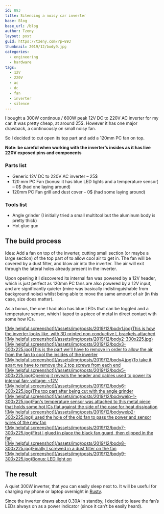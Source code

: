 ```yaml
---
id: 893
title: Silencing a noisy car inverter
base: Blog
base_url: /blog
author: Tzeny
layout: post
guid: https://tzeny.com/?p=893
thumbnail: 2019/12/body9.jpg
categories:
  - engineering
  - hardware
tags:
  - 12V
  - 220V
  - ac
  - dc
  - fan
  - inverter
  - silence
---
```

<figure class="wp-block-embed-youtube wp-block-embed is-type-video is-provider-youtube wp-embed-aspect-16-9 wp-has-aspect-ratio">

<div class="wp-block-embed__wrapper">
</div></figure> 

I bought a 300W continous / 600W peak 12V DC to 220V AC inverter for my car. It was pretty cheap, at around 25$. However it has one major drawback, a continuously on small noisy fan. 

So I decided to cut open its top part and add a 120mm PC fan on top. 

**Note: be careful when working with the inverter’s insides as it has live 220V exposed pins and components**

### Parts list

  * Generic 12V DC to 220V AC inverter – 25$
  * 120 mm PC Fan (bonus: it has blue LED lights and a temperature sensor) – 0$ (had one laying around)
  * 120mm PC Fan grill and dust cover – 0$ (had some laying around)

### Tools list

  * Angle grinder (I initially tried a small multitool but the aluminum body is pretty thick)
  * Hot glue gun 

## The build process

Idea: Add a fan on top of the inverter, cutting small section (or maybe a large section) of the top part of to allow cool air to get in. The fan will be covered by a dust filter, and blow air into the inverter. The air will exit through the lateral holes already present in the inverter.

Upon opening it I discovered its internal fan was powered by a 12V header, which is just perfect as 120mm PC fans are also powered by a 12V input, and are significantly quieter (mine was basically indistinguishable from background noise) whilst being able to move the same amount of air (in this case, size does matter).

As a bonus, the one I had also has blue LEDs that can be toggled and a temperature sensor, which I taped to a piece of metal in direct contact with some how ICs. 

<div class="wp-block-responsive-lightbox-gallery">
  <div class="rl-gallery-container rl-loading" id="rl-gallery-container-41" data-gallery_id="895"> <div class="rl-gallery rl-basicgrid-gallery " id="rl-gallery-41" data-gallery_no="41"> 
  
  <div class="rl-gallery-item">
    <a href="https://tzeny.com/wp-content/uploads/2019/12/body1.jpg" title="This is how the inverter looks like, with 3D printed non conductive L brackets attached" data-rl_title="This is how the inverter looks like, with 3D printed non conductive L brackets attached" class="rl-gallery-link" data-rl_caption="" data-rel="lightbox-gallery-41">![My helpful screenshot](/assets/img/posts/2019/12/body1.jpg)<span class="rl-gallery-caption"><span class="rl-gallery-item-title">This is how the inverter looks like, with 3D printed non conductive L brackets attached</span></span></a>
  </div>
  
  <div class="rl-gallery-item">
    <a href="https://tzeny.com/wp-content/uploads/2019/12/body2.jpg" title="" data-rl_title="" class="rl-gallery-link" data-rl_caption="" data-rel="lightbox-gallery-41">![My helpful screenshot](/assets/img/posts/2019/12/body2-300x225.jpg)</a>
  </div>
  
  <div class="rl-gallery-item">
    <a href="https://tzeny.com/wp-content/uploads/2019/12/body3.jpg" title="This is the part we'll have to remove in order to allow the air from the fan to cool the insides of the inverter" data-rl_title="This is the part we'll have to remove in order to allow the air from the fan to cool the insides of the inverter" class="rl-gallery-link" data-rl_caption="" data-rel="lightbox-gallery-41">![My helpful screenshot](/assets/img/posts/2019/12/body3-300x225.jpg)<span class="rl-gallery-caption"><span class="rl-gallery-item-title">This is the part we'll have to remove in order to allow the air from the fan to cool the insides of the inverter</span></span></a>
  </div>
  
  <div class="rl-gallery-item">
    <a href="https://tzeny.com/wp-content/uploads/2019/12/body4.jpg" title="To take it apart we have to remove the 2 top screws from each end" data-rl_title="To take it apart we have to remove the 2 top screws from each end" class="rl-gallery-link" data-rl_caption="" data-rel="lightbox-gallery-41">![My helpful screenshot](/assets/img/posts/2019/12/body4.jpg)<span class="rl-gallery-caption"><span class="rl-gallery-item-title">To take it apart we have to remove the 2 top screws from each end</span></span></a>
  </div>
  
  <div class="rl-gallery-item">
    <a href="https://tzeny.com/wp-content/uploads/2019/12/body5.jpg" title="Opening it reveals the header and cables used to power its internal fan; voltage: ~12V" data-rl_title="Opening it reveals the header and cables used to power its internal fan; voltage: ~12V" class="rl-gallery-link" data-rl_caption="" data-rel="lightbox-gallery-41">![My helpful screenshot](/assets/img/posts/2019/12/body5-300x225.jpg)<span class="rl-gallery-caption"><span class="rl-gallery-item-title">Opening it reveals the header and cables used to power its internal fan; voltage: ~12V</span></span></a>
  </div>
  
  <div class="rl-gallery-item">
    <a href="https://tzeny.com/wp-content/uploads/2019/12/body6.jpg" title="The top part after being cut with the angle grinder" data-rl_title="The top part after being cut with the angle grinder" class="rl-gallery-link" data-rl_caption="" data-rel="lightbox-gallery-41">![My helpful screenshot](/assets/img/posts/2019/12/body6-300x225.jpg)<span class="rl-gallery-caption"><span class="rl-gallery-item-title">The top part after being cut with the angle grinder</span></span></a>
  </div>
  
  <div class="rl-gallery-item">
    <a href="https://tzeny.com/wp-content/uploads/2019/12/bodywelp-1.jpg" title="Fan's temperature sensor was attached to this metal piece that holds some hot ICs flat against the side of the case for heat dissipation" data-rl_title="Fan's temperature sensor was attached to this metal piece that holds some hot ICs flat against the side of the case for heat dissipation" class="rl-gallery-link" data-rl_caption="" data-rel="lightbox-gallery-41">![My helpful screenshot](/assets/img/posts/2019/12/bodywelp-1-300x225.jpg)<span class="rl-gallery-caption"><span class="rl-gallery-item-title">Fan's temperature sensor was attached to this metal piece that holds some hot ICs flat against the side of the case for heat dissipation</span></span></a>
  </div>
  
  <div class="rl-gallery-item">
    <a href="https://tzeny.com/wp-content/uploads/2019/12/bodywelp2.jpg" title="I used the hole of the old fan to pass the power and sensor wires of the new fan" data-rl_title="I used the hole of the old fan to pass the power and sensor wires of the new fan" class="rl-gallery-link" data-rl_caption="" data-rel="lightbox-gallery-41">![My helpful screenshot](/assets/img/posts/2019/12/bodywelp2-300x225.jpg)<span class="rl-gallery-caption"><span class="rl-gallery-item-title">I used the hole of the old fan to pass the power and sensor wires of the new fan</span></span></a>
  </div>
  
  <div class="rl-gallery-item">
    <a href="https://tzeny.com/wp-content/uploads/2019/12/body7.jpg" title="First I glued in place the black fan guard, then clipped in the fan" data-rl_title="First I glued in place the black fan guard, then clipped in the fan" class="rl-gallery-link" data-rl_caption="" data-rel="lightbox-gallery-41">![My helpful screenshot](/assets/img/posts/2019/12/body7-300x225.jpg)<span class="rl-gallery-caption"><span class="rl-gallery-item-title">First I glued in place the black fan guard, then clipped in the fan</span></span></a>
  </div>
  
  <div class="rl-gallery-item">
    <a href="https://tzeny.com/wp-content/uploads/2019/12/body8.jpg" title="Finally I screwed in a dust filter on the fan" data-rl_title="Finally I screwed in a dust filter on the fan" class="rl-gallery-link" data-rl_caption="" data-rel="lightbox-gallery-41">![My helpful screenshot](/assets/img/posts/2019/12/body8-300x225.jpg)<span class="rl-gallery-caption"><span class="rl-gallery-item-title">Finally I screwed in a dust filter on the fan</span></span></a>
  </div>
  
  <div class="rl-gallery-item">
    <a href="https://tzeny.com/wp-content/uploads/2019/12/body9.jpg" title="Bonus: LED light on" data-rl_title="Bonus: LED light on" class="rl-gallery-link" data-rl_caption="" data-rel="lightbox-gallery-41">![My helpful screenshot](/assets/img/posts/2019/12/body9-300x225.jpg)<span class="rl-gallery-caption"><span class="rl-gallery-item-title">Bonus: LED light on</span></span></a>
  </div>
</div></div></div> 

## The result

A quiet 300W inverter, that you can easily sleep next to. It will be useful for charging my phone or laptop overnight in <a rel="noreferrer noopener" aria-label="Rusty (opens in a new tab)" href="https://tzeny.com/2019/11/14/van-life-the-story-so-far/" target="_blank">Rusty</a>. 

Since the inverter draws about 0.30A in standby, I decided to leave the fan’s LEDs always on as a power indicator (since it can’t be easily heard).
